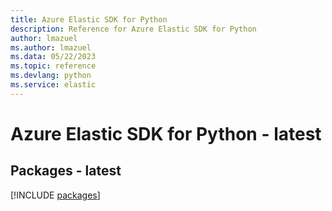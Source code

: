 ```yaml
---
title: Azure Elastic SDK for Python
description: Reference for Azure Elastic SDK for Python
author: lmazuel
ms.author: lmazuel
ms.data: 05/22/2023
ms.topic: reference
ms.devlang: python
ms.service: elastic
---
```

# Azure Elastic SDK for Python - latest
## Packages - latest
[!INCLUDE [packages](elastic-index.md)]